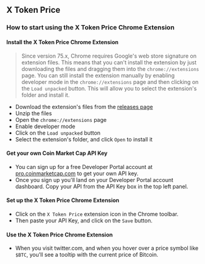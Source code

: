 ## X Token Price

### How to start using the X Token Price Chrome Extension

#### Install the X Token Price Chrome Extension
> Since version 75.x, Chrome requires Google's web store signature on extension files. This means that you can't install the extension by just downloading the files and dragging them into the `chrome://extensions` page. You can still install the extension manually by enabling developer mode in the `chrome://extensions` page and then clicking on the `Load unpacked` button. This will allow you to select the extension's folder and install it.

- Download the extension's files from the [releases page](https://github.com/brtr/twitter-plugin/releases/tag/v0.0.0.Beta)
- Unzip the files
- Open the `chrome://extensions` page
- Enable developer mode
- Click on the `Load unpacked` button
- Select the extension's folder, and click `Open` to install it

#### Get your own Coin Market Cap API Key
- You can sign up for a free Developer Portal account at [pro.coinmarketcap.com](https://pro.coinmarketcap.com/) to get your own API key.
- Once you sign up you'll land on your Developer Portal account dashboard. Copy your API from the API Key box in the top left panel.

#### Set up the X Token Price Chrome Extension
- Click on the `X Token Price` extension icon in the Chrome toolbar.
- Then paste your API Key, and click on the `Save` button.

#### Use the X Token Price Chrome Extension
- When you visit twitter.com, and when you hover over a price symbol like `$BTC`, you'll see a tooltip with the current price of Bitcoin.
